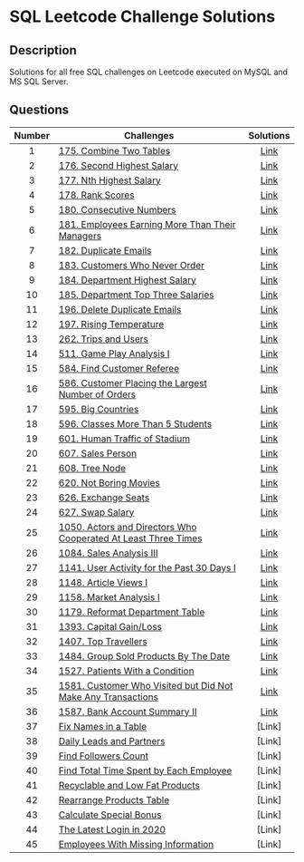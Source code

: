 # SQL Leetcode Challenge Solutions

## Description
Solutions for all free SQL challenges on Leetcode executed on MySQL and MS SQL Server.

## Questions
| Number| Challenges | Solutions|
| :---:| --- | :---: |
| 1 | [175. Combine Two Tables](https://leetcode.com/problems/combine-two-tables/) | [Link](https://github.com/qanhnn12/SQL-Leetcode-Challenge-Solutions/blob/main/Easy/175.Combine-Two-Tables.sql) |
| 2 | [176. Second Highest Salary](https://leetcode.com/problems/second-highest-salary/) | [Link](https://github.com/qanhnn12/SQL-Leetcode-Challenge-Solutions/blob/main/Easy/176.Second-Highest-Salary.sql) | 
| 3 | [177. Nth Highest Salary](https://leetcode.com/problems/nth-highest-salary/) | [Link](https://github.com/qanhnn12/SQL-Leetcode-Challenge-Solutions/blob/main/Medium/177.Nth-Highest-Salary.sql) |
| 4 | [178. Rank Scores](https://leetcode.com/problems/rank-scores/) | [Link](https://github.com/qanhnn12/SQL-Leetcode-Challenge-Solutions/blob/main/Medium/178.Rank-Scores.sql) | 
| 5 | [180. Consecutive Numbers](https://leetcode.com/problems/consecutive-numbers/) | [Link](https://github.com/qanhnn12/SQL-Leetcode-Challenge-Solutions/blob/main/Medium/180.Consecutive-Numbers.sql) | 
| 6 | [181. Employees Earning More Than Their Managers](https://leetcode.com/problems/employees-earning-more-than-their-managers/) | [Link](https://github.com/qanhnn12/SQL-Leetcode-Challenge-Solutions/blob/main/Easy/181.Employees-Earning-More-Than-Their-Managers.sql) | 
| 7 | [182. Duplicate Emails](https://leetcode.com/problems/duplicate-emails/) | [Link](https://github.com/qanhnn12/SQL-Leetcode-Challenge-Solutions/blob/main/Easy/182.Duplicate-Emails.sql) | 
| 8 | [183. Customers Who Never Order](https://leetcode.com/problems/customers-who-never-order/) | [Link](https://github.com/qanhnn12/SQL-Leetcode-Challenge-Solutions/blob/main/Easy/183.Customers-Who-Never-Order.sql) | 
| 9 | [184. Department Highest Salary](https://leetcode.com/problems/department-highest-salary/) | [Link](https://github.com/qanhnn12/SQL-Leetcode-Challenge-Solutions/blob/main/Medium/184.Department-Highest-Salary.sql)|
| 10 | [185. Department Top Three Salaries](https://leetcode.com/problems/department-top-three-salaries/) | [Link](https://github.com/qanhnn12/SQL-Leetcode-Challenge-Solutions/blob/main/Hard/185.Department-Top-Three-Salaries.sql)|
| 11 | [196. Delete Duplicate Emails](https://leetcode.com/problems/delete-duplicate-emails/)| [Link](https://github.com/qanhnn12/SQL-Leetcode-Challenge-Solutions/blob/main/Easy/196.Delete-Duplicate-Emails.sql) | 
| 12 | [197. Rising Temperature](https://leetcode.com/problems/rising-temperature/) | [Link](https://github.com/qanhnn12/SQL-Leetcode-Challenge-Solutions/blob/main/Easy/197.Rising-Temperature.sql) | 
| 13 | [262. Trips and Users](https://leetcode.com/problems/trips-and-users/) | [Link](https://github.com/qanhnn12/SQL-Leetcode-Challenge-Solutions/blob/main/Hard/262.Trips-and-Users.sql) | 
| 14 | [511. Game Play Analysis I](https://leetcode.com/problems/game-play-analysis-i/) | [Link](https://github.com/qanhnn12/SQL-Leetcode-Challenge-Solutions/blob/main/Easy/511.%20Game-Play-Analysis-I.sql) |
| 15 | [584. Find Customer Referee](https://leetcode.com/problems/find-customer-referee/) | [Link](https://github.com/qanhnn12/SQL-Leetcode-Challenge-Solutions/blob/main/Easy/584.Find-Customer-Referee.sql) | 
| 16 | [586. Customer Placing the Largest Number of Orders](https://leetcode.com/problems/customer-placing-the-largest-number-of-orders/) | [Link](https://github.com/qanhnn12/SQL-Leetcode-Challenge-Solutions/blob/main/Easy/586.Customer-Placing-the-Largest-Number-of-Orders.sql) | 
| 17 | [595. Big Countries](https://leetcode.com/problems/big-countries/) | [Link](https://github.com/qanhnn12/SQL-Leetcode-Challenge-Solutions/blob/main/Easy/595.Big-Countries.sql) | 
| 18 | [596. Classes More Than 5 Students](https://leetcode.com/problems/classes-more-than-5-students/) | [Link](https://github.com/qanhnn12/SQL-Leetcode-Challenge-Solutions/blob/main/Easy/596.Classes-More-Than-5-Students.sql) | 
| 19 | [601. Human Traffic of Stadium](https://leetcode.com/problems/human-traffic-of-stadium/) | [Link](https://github.com/qanhnn12/SQL-Leetcode-Challenge-Solutions/blob/main/Hard/601.Human-Traffic-of-Stadium.sql) | 
| 20 | [607. Sales Person](https://leetcode.com/problems/sales-person/) | [Link](https://github.com/qanhnn12/SQL-Leetcode-Challenge-Solutions/blob/main/Easy/607.Sales-Person.sql) | 
| 21 | [608. Tree Node](https://leetcode.com/problems/tree-node/) | [Link](https://github.com/qanhnn12/SQL-Leetcode-Challenge-Solutions/blob/main/Medium/608.Tree-Node.sql) | 
| 22 | [620. Not Boring Movies](https://leetcode.com/problems/not-boring-movies/) | [Link](https://github.com/qanhnn12/SQL-Leetcode-Challenge-Solutions/blob/main/Easy/620.Not-Boring-Movies.sql) | 
| 23 | [626. Exchange Seats](https://leetcode.com/problems/exchange-seats/) | [Link](https://github.com/qanhnn12/SQL-Leetcode-Challenge-Solutions/blob/main/Medium/626.Exchanges-Seats.sql) | 
| 24 | [627. Swap Salary](https://leetcode.com/problems/swap-salary/) | [Link](https://github.com/qanhnn12/SQL-Leetcode-Challenge-Solutions/blob/main/Easy/627.Swap-Salary.sql) | 
| 25 | [1050. Actors and Directors Who Cooperated At Least Three Times](https://leetcode.com/problems/actors-and-directors-who-cooperated-at-least-three-times/) | [Link](https://github.com/qanhnn12/SQL-Leetcode-Challenge-Solutions/blob/main/Easy/1050.Actors-and-Directors-Who-Cooperated-At-Least-Three-Times.sql)|
| 26 | [1084. Sales Analysis III](https://leetcode.com/problems/sales-analysis-iii/) | [Link](https://github.com/qanhnn12/SQL-Leetcode-Challenge-Solutions/blob/main/Easy/1084.Sales-Analysis-III.sql) |
| 27 | [1141. User Activity for the Past 30 Days I](https://leetcode.com/problems/user-activity-for-the-past-30-days-i/) | [Link](https://github.com/qanhnn12/SQL-Leetcode-Challenge-Solutions/blob/main/Easy/1141.User-Activity-for-the-Past-30-Days-I.sql) |
| 28 | [1148. Article Views I](https://leetcode.com/problems/article-views-i/) | [Link]([https://github.com/qanhnn12/SQL-Leetcode-Challenge-Solutions/blob/main/Article-Views-I.sql](https://github.com/qanhnn12/SQL-Leetcode-Challenge-Solutions/blob/main/Easy/1148.Article-Views-I.sql)) |
| 29 | [1158. Market Analysis I](https://leetcode.com/problems/market-analysis-i/) | [Link](https://github.com/qanhnn12/SQL-Leetcode-Challenge-Solutions/blob/main/Medium/1158.Market-Analysis-I.sql) |
| 30 | [1179. Reformat Department Table](https://leetcode.com/problems/reformat-department-table/) | [Link](https://github.com/qanhnn12/SQL-Leetcode-Challenge-Solutions/blob/main/Easy/1179.Reformat-Department-Table.sql) |
| 31 | [1393. Capital Gain/Loss](https://leetcode.com/problems/capital-gainloss/) | [Link](https://github.com/qanhnn12/SQL-Leetcode-Challenge-Solutions/blob/main/Medium/1393.Capital-Gain-Loss.sql) |
| 32 | [1407. Top Travellers](https://leetcode.com/problems/top-travellers/) | [Link](https://github.com/qanhnn12/SQL-Leetcode-Challenge-Solutions/blob/main/Easy/1407.Top-Travellers.sql) |
| 33 | [1484. Group Sold Products By The Date](https://leetcode.com/problems/group-sold-products-by-the-date/) | [Link](https://github.com/qanhnn12/SQL-Leetcode-Challenge-Solutions/blob/main/Easy/1484.Group-Sold-Products-By-The-Date.sql) |
| 34 | [1527. Patients With a Condition](https://leetcode.com/problems/patients-with-a-condition/) | [Link](https://github.com/qanhnn12/SQL-Leetcode-Challenge-Solutions/blob/main/Easy/1527.Patients-With-a-Condition.sql) |
| 35 | [1581. Customer Who Visited but Did Not Make Any Transactions](https://leetcode.com/problems/customer-who-visited-but-did-not-make-any-transactions/) | [Link](https://github.com/qanhnn12/SQL-Leetcode-Challenge-Solutions/blob/main/Easy/1581.Customer-Who-Visited-but-Did-Not-Make-Any-Transactions.sql) |
| 36 | [1587. Bank Account Summary II](https://leetcode.com/problems/bank-account-summary-ii/) | [Link](https://github.com/qanhnn12/SQL-Leetcode-Challenge-Solutions/blob/main/Easy/1587.Bank-Account-Summary-II.sql) |
| 37 | [Fix Names in a Table](https://leetcode.com/problems/fix-names-in-a-table/) | [Link] |
| 38 | [Daily Leads and Partners](https://leetcode.com/problems/daily-leads-and-partners/) | [Link] |
| 39 | [Find Followers Count](https://leetcode.com/problems/find-followers-count/) | [Link] |
| 40 | [Find Total Time Spent by Each Employee](https://leetcode.com/problems/find-total-time-spent-by-each-employee/) | [Link] |
| 41 | [Recyclable and Low Fat Products](https://leetcode.com/problems/recyclable-and-low-fat-products/) | [Link] |
| 42 | [Rearrange Products Table](https://leetcode.com/problems/rearrange-products-table/) | [Link] |
| 43 | [Calculate Special Bonus](https://leetcode.com/problems/calculate-special-bonus/) | [Link] |
| 44 | [The Latest Login in 2020](https://leetcode.com/problems/the-latest-login-in-2020/) | [Link] |
| 45 | [Employees With Missing Information](https://leetcode.com/problems/employees-with-missing-information/) | [Link] |
